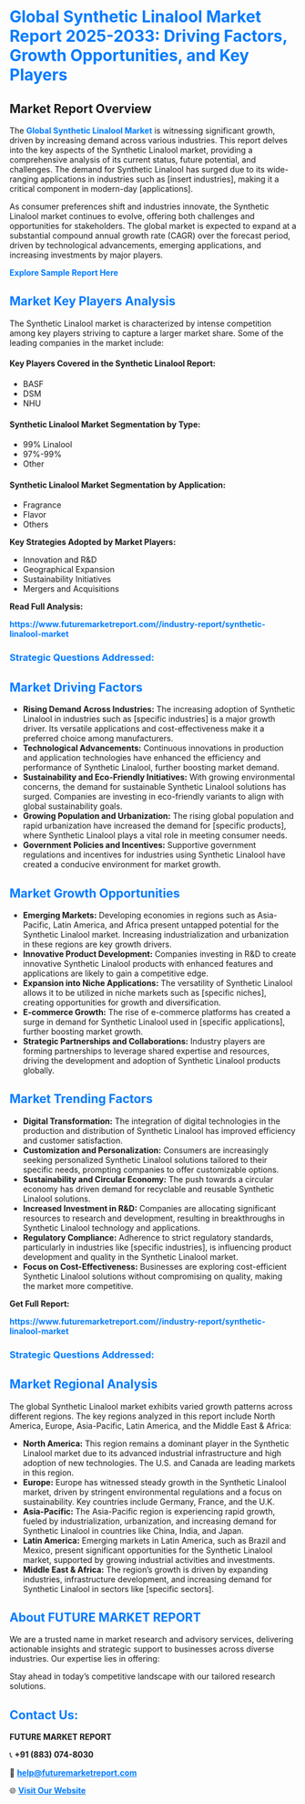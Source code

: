 <h1 style="color: #007BFF;">Global Synthetic Linalool Market Report 2025-2033: Driving Factors, Growth Opportunities, and Key Players</h1>

<section id="overview">
<h2>Market Report Overview</h2>
<p>The <a href="https://www.futuremarketreport.com//industry-report/synthetic-linalool-market" style="color: #007BFF; text-decoration: none;"><strong>Global Synthetic Linalool Market</strong></a> is witnessing significant growth, driven by increasing demand across various industries. This report delves into the key aspects of the Synthetic Linalool market, providing a comprehensive analysis of its current status, future potential, and challenges. The demand for Synthetic Linalool has surged due to its wide-ranging applications in industries such as [insert industries], making it a critical component in modern-day [applications].</p>
<p>As consumer preferences shift and industries innovate, the Synthetic Linalool market continues to evolve, offering both challenges and opportunities for stakeholders. The global market is expected to expand at a substantial compound annual growth rate (CAGR) over the forecast period, driven by technological advancements, emerging applications, and increasing investments by major players.</p>
</section>

<section id="overview">
<p><a href="https://www.futuremarketreport.com//request-sample/reportId=49255" style="color: #007BFF; text-decoration: none;"><strong>Explore Sample Report Here</strong></a></p>
</section>

<section id="key-players">
<h2 style="color: #007BFF;">Market Key Players Analysis</h2>
<p>The Synthetic Linalool market is characterized by intense competition among key players striving to capture a larger market share. Some of the leading companies in the market include:</p>
<h4>Key Players Covered in the Synthetic Linalool Report:</h4>
<ul><li>BASF</li><li>DSM</li><li>NHU</li></ul>
<h4>Synthetic Linalool Market Segmentation by Type:</h4>
<ul><li>99% Linalool</li><li>97%-99%</li><li>Other</li></ul>

<h4>Synthetic Linalool Market Segmentation by Application:</h4>
<ul><li>Fragrance</li><li>Flavor</li><li>Others</li></ul>
<p><strong>Key Strategies Adopted by Market Players:</strong></p>
<ul>
<li>Innovation and R&D</li>
<li>Geographical Expansion</li>
<li>Sustainability Initiatives</li>
<li>Mergers and Acquisitions</li>
</ul>
</section>

<section>
<p><strong>Read Full Analysis: </strong></p><a href="https://www.futuremarketreport.com//industry-report/synthetic-linalool-market" style="color: #007BFF; text-decoration: none;"><strong>https://www.futuremarketreport.com//industry-report/synthetic-linalool-market</strong></a>
<h3 style="color: #007BFF;">Strategic Questions Addressed:</h3>
</section>

<section id="driving-factors">
<h2 style="color: #007BFF;">Market Driving Factors</h2>
<ul>
<li><strong>Rising Demand Across Industries:</strong> The increasing adoption of Synthetic Linalool in industries such as [specific industries] is a major growth driver. Its versatile applications and cost-effectiveness make it a preferred choice among manufacturers.</li>
<li><strong>Technological Advancements:</strong> Continuous innovations in production and application technologies have enhanced the efficiency and performance of Synthetic Linalool, further boosting market demand.</li>
<li><strong>Sustainability and Eco-Friendly Initiatives:</strong> With growing environmental concerns, the demand for sustainable Synthetic Linalool solutions has surged. Companies are investing in eco-friendly variants to align with global sustainability goals.</li>
<li><strong>Growing Population and Urbanization:</strong> The rising global population and rapid urbanization have increased the demand for [specific products], where Synthetic Linalool plays a vital role in meeting consumer needs.</li>
<li><strong>Government Policies and Incentives:</strong> Supportive government regulations and incentives for industries using Synthetic Linalool have created a conducive environment for market growth.</li>
</ul>
</section>

<section id="growth-opportunities">
<h2 style="color: #007BFF;">Market Growth Opportunities</h2>
<ul>
<li><strong>Emerging Markets:</strong> Developing economies in regions such as Asia-Pacific, Latin America, and Africa present untapped potential for the Synthetic Linalool market. Increasing industrialization and urbanization in these regions are key growth drivers.</li>
<li><strong>Innovative Product Development:</strong> Companies investing in R&D to create innovative Synthetic Linalool products with enhanced features and applications are likely to gain a competitive edge.</li>
<li><strong>Expansion into Niche Applications:</strong> The versatility of Synthetic Linalool allows it to be utilized in niche markets such as [specific niches], creating opportunities for growth and diversification.</li>
<li><strong>E-commerce Growth:</strong> The rise of e-commerce platforms has created a surge in demand for Synthetic Linalool used in [specific applications], further boosting market growth.</li>
<li><strong>Strategic Partnerships and Collaborations:</strong> Industry players are forming partnerships to leverage shared expertise and resources, driving the development and adoption of Synthetic Linalool products globally.</li>
</ul>
</section>

<section id="trending-factors">
<h2 style="color: #007BFF;">Market Trending Factors</h2>
<ul>
<li><strong>Digital Transformation:</strong> The integration of digital technologies in the production and distribution of Synthetic Linalool has improved efficiency and customer satisfaction.</li>
<li><strong>Customization and Personalization:</strong> Consumers are increasingly seeking personalized Synthetic Linalool solutions tailored to their specific needs, prompting companies to offer customizable options.</li>
<li><strong>Sustainability and Circular Economy:</strong> The push towards a circular economy has driven demand for recyclable and reusable Synthetic Linalool solutions.</li>
<li><strong>Increased Investment in R&D:</strong> Companies are allocating significant resources to research and development, resulting in breakthroughs in Synthetic Linalool technology and applications.</li>
<li><strong>Regulatory Compliance:</strong> Adherence to strict regulatory standards, particularly in industries like [specific industries], is influencing product development and quality in the Synthetic Linalool market.</li>
<li><strong>Focus on Cost-Effectiveness:</strong> Businesses are exploring cost-efficient Synthetic Linalool solutions without compromising on quality, making the market more competitive.</li>
</ul>
</section>

<section>
<p><strong>Get Full Report: </strong></p><a href="https://www.futuremarketreport.com//industry-report/synthetic-linalool-market" style="color: #007BFF; text-decoration: none;"><strong>https://www.futuremarketreport.com//industry-report/synthetic-linalool-market</strong></a>
<h3 style="color: #007BFF;">Strategic Questions Addressed:</h3>
</section>


<section id="regional-analysis">
<h2 style="color: #007BFF;">Market Regional Analysis</h2>
<p>The global Synthetic Linalool market exhibits varied growth patterns across different regions. The key regions analyzed in this report include North America, Europe, Asia-Pacific, Latin America, and the Middle East & Africa:</p>
<ul>
<li><strong>North America:</strong> This region remains a dominant player in the Synthetic Linalool market due to its advanced industrial infrastructure and high adoption of new technologies. The U.S. and Canada are leading markets in this region.</li>
<li><strong>Europe:</strong> Europe has witnessed steady growth in the Synthetic Linalool market, driven by stringent environmental regulations and a focus on sustainability. Key countries include Germany, France, and the U.K.</li>
<li><strong>Asia-Pacific:</strong> The Asia-Pacific region is experiencing rapid growth, fueled by industrialization, urbanization, and increasing demand for Synthetic Linalool in countries like China, India, and Japan.</li>
<li><strong>Latin America:</strong> Emerging markets in Latin America, such as Brazil and Mexico, present significant opportunities for the Synthetic Linalool market, supported by growing industrial activities and investments.</li>
<li><strong>Middle East & Africa:</strong> The region’s growth is driven by expanding industries, infrastructure development, and increasing demand for Synthetic Linalool in sectors like [specific sectors].</li>
</ul>
</section>

<footer>
<h2 style="color: #007BFF;">About FUTURE MARKET REPORT</h2>
<p>We are a trusted name in market research and advisory services, delivering actionable insights and strategic support to businesses across diverse industries. Our expertise lies in offering:</p>

<p>Stay ahead in today’s competitive landscape with our tailored research solutions.</p>

<h2 style="color: #007BFF;">Contact Us:</h2>
<p><strong>FUTURE MARKET REPORT</strong></p>
<p>📞 <strong>+91 (883) 074-8030</strong></p>
<p>📧 <strong><a href="mailto:help@futuremarketreport.com" style="color: #007BFF;">help@futuremarketreport.com</a></strong></p>
<p>🌐 <strong><a href="https://www.futuremarketreport.com/" style="color: #007BFF;">Visit Our Website</a></strong></p>
</footer>